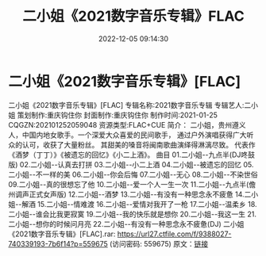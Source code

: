 ﻿---
title: 二小姐《2021数字音乐专辑》FLAC
date: 2022-12-05 09:14:30
categories: APE、FLAC、MP3
tags: 华语中文
---
# 二小姐《2021数字音乐专辑》[FLAC]

二小姐《2021数字音乐专辑》[FLAC]
专辑名称:2021数字音乐专辑
专辑艺人:二小姐
策划制作:重庆钩住你
封面制作:重庆钩住你
制作时间:2021-01-25
CQGZN:202101252059048
资源类型:FLAC+CUE
简介：
二小姐，贵州遵义人，中国内地女歌手。一个深爱大众喜爱的民间歌手，
通过户外演唱获得广大听众的认可，收获了大量粉丝。
其甜美的嗓音将闽南歌曲演绎得淋漓尽致。
代表作《酒梦（丁丁）》《被遗忘的回忆》《小二上酒》。
曲目
01.二小姐--九点半(DJ咚鼓版)
02.二小姐--认真去打拼
03.二小姐--小二上酒
04.二小姐--被遗忘的回忆
05.二小姐--不一样的美
06.二小姐--你会后悔
07.二小姐--无心
08.二小姐--不染世俗
09.二小姐--真的很想忘了他
10.二小姐--爱一个人一生一次
11.二小姐--九点半(儋州调声正式女声版)
12.二小姐--酒梦
13.二小姐--有没有一种思念永不疲惫
14.二小姐--解酒
15.二小姐--情难渡
16.二小姐--爱情对我开了一枪
17.二小姐--温柔乡
18.二小姐--谁会比我更寂寞
19.二小姐--我的快乐就是想你
20.二小姐--我这一生
21.二小姐--想你的时候问月亮
22.二小姐--有没有一种思念永不疲惫(DJ)
二小姐《2021数字音乐专辑》[FLAC].rar: https://url27.ctfile.com/f/9388027-740339193-7b6f14?p=559675
(访问密码: 559675)
原文：[链接](https://blog.sina.com.cn/s/blog_1647c7e76010310gi.html)